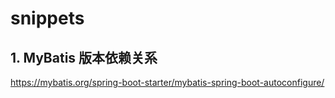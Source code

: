 # snippets 


## 1. MyBatis 版本依赖关系
https://mybatis.org/spring-boot-starter/mybatis-spring-boot-autoconfigure/
